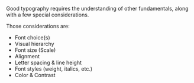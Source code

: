 Good typography requires the understanding of other fundamentals, along with a few special considerations.

Those considerations are:
* Font choice(s)
* Visual hierarchy
* Font size (Scale)
* Alignment
* Letter spacing & line height
* Font styles (weight, italics, etc.)
* Color & Contrast